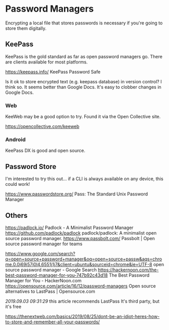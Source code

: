 # Password Managers

Encrypting a local file that stores passwords is necessary if you're going to store them digitally.

## KeePass

KeePass is the gold standard as far as open password managers go. There are clients available for most platforms.

https://keepass.info/
KeePass Password Safe

Is it ok to store encrypted text (e.g. keepass database) in version control? I think so. It seems better than Google Docs. It's easy to clobber changes in Google Docs. 

### Web

KeeWeb may be a good option to try. Found it via the Open Collective site. 

https://opencollective.com/keeweb



### Android

KeePass DX is good and open source.



## Password Store

I'm interested to try this out... if a CLI is always available on any device, this could work!

https://www.passwordstore.org/
Pass: The Standard Unix Password Manager


## Others

https://padlock.io/
Padlock - A Minimalist Password Manager
https://github.com/padlock/padlock
padlock/padlock: A minimalist open source password manager.
https://www.passbolt.com/
Passbolt | Open source password manager for teams

https://www.google.com/search?q=open+source+password+manager&oq=open+source+passw&aqs=chrome.0.0j69i57j0l4.6551j1j7&client=ubuntu&sourceid=chrome&ie=UTF-8
open source password manager - Google Search
https://hackernoon.com/the-best-password-manager-for-you-747b92c43d18
The Best Password Manager for You - HackerNoon.com
https://opensource.com/article/16/12/password-managers
Open source alternatives to LastPass | Opensource.com

*2019.09.03 09:31:29* 
this article recommends
LastPass
It's third party, but it's free

https://thenextweb.com/basics/2019/08/25/dont-be-an-idiot-heres-how-to-store-and-remember-all-your-passwords/
